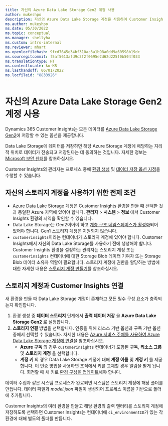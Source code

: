 ```yaml
---
title: 자신의 Azure Data Lake Storage Gen2 계정 사용
author: mukeshpo
description: 자신의 Azure Data Lake Storage 계정을 사용하여 Customer Insights 데이터를 저장하기 위한 요구 사항에 대해 알아봅니다.
ms.author: mukeshpo
ms.date: 05/30/2022
ms.topic: conceptual
ms.manager: shellyha
ms.custom: intro-internal
ms.reviewer: mhart
ms.openlocfilehash: 9fcd7645e34bf310ac3a1b98a0dd9a60598b19dc
ms.sourcegitcommit: f5af5613afd9c3f2f0695e2d62d225f0b504f033
ms.translationtype: HT
ms.contentlocale: ko-KR
ms.lasthandoff: 06/01/2022
ms.locfileid: "8833926"
---
```

# <a name="use-your-own-azure-data-lake-storage-gen2-account"></a>자신의 Azure Data Lake Storage Gen2 계정 사용

Dynamics 365 Customer Insights는 모든 데이터를 [Azure Data Lake Storage Gen2](/azure/storage/blobs/data-lake-storage-introduction)에 저장할 수 있는 옵션을 제공합니다.

Data Lake Storage에 데이터를 저장하면 해당 Azure Storage 계정에 해당하는 지리적 위치로 데이터가 전송되고 저장된다는 데 동의하는 것입니다. 자세한 정보는 [Microsoft 보안 센터](https://www.microsoft.com/trust-center)를 참조하십시오.

Customer Insights의 관리자는 프로세스 중에 [환경 생성](create-environment.md) 및 [데이터 저장 옵션 지정](create-environment.md#step-2-configure-data-storage)을 수행할 수 있습니다.

## <a name="prerequisites-to-use-your-storage-account"></a>자신의 스토리지 계정을 사용하기 위한 전제 조건

- Azure Data Lake Storage 계정은 Customer Insights 환경을 만들 때 선택한 것과 동일한 Azure 지역에 있어야 합니다. **관리자** > **시스템** > **정보** 에서 Customer Insights 환경의 지역을 확인할 수 있습니다.
- Data Lake Storage는 Gen2이어야 하고 [계층 구조 네임스페이스가 활성화](/azure/storage/blobs/create-data-lake-storage-account)되어 있어야 합니다. Gen1 스토리지 계정은 지원되지 않습니다.
- `customerinsights`이라는 컨테이너가 스토리지 계정에 있어야 합니다. Customer Insights에서 자신의 Data Lake Storage를 사용하기 전에 생성해야 합니다. Customer Insights 환경을 설정하는 관리자는 스토리지 계정 또는 `customerinsights` 컨테이너에 대한 Storage Blob 데이터 기여자 또는 Storage Blob 데이터 소유자 역할이 필요합니다. 스토리지 계정에 권한을 할당하는 방법에 대한 자세한 내용은 [스토리지 계정 만들기](/azure/storage/common/storage-account-create?toc=%2Fazure%2Fstorage%2Fblobs%2Ftoc.json&tabs=azure-portal)를 참조하십시오.

## <a name="connect-customer-insights-with-your-storage-account"></a>스토리지 계정과 Customer Insights 연결

새 환경을 만들 때 Data Lake Storage 계정이 존재하고 모든 필수 구성 요소가 충족되는지 확인합니다.

1. 환경 생성 중 **데이터 스토리지** 단계에서 **출력 데이터 저장** 을 **Azure Data Lake Storage Gen2** 로 설정합니다.
1. **스토리지 연결** 방법을 선택합니다. 인증을 위해 리소스 기반 옵션과 구독 기반 옵션 중에서 선택할 수 있습니다. 자세한 내용은 [Azure 서비스 주체를 사용하여 Azure Data Lake Storage 계정에 연결](connect-service-principal.md)을 참조하십시오.
   - **Azure 구독** 의 경우 `customerinsights` 컨테이너가 포함된 **구독**, **리소스 그룹** 및 **스토리지 계정** 을 선택합니다.
   - **계정 키** 의 경우 Data Lake Storage 계정에 대해 **계정 이름** 및 **계정 키** 를 제공합니다. 이 인증 방법을 사용하면 조직에서 키를 교체할 경우 알림을 받게 됩니다. 회전할 때 새 키로 [환경 구성을 업데이트](manage-environments.md#edit-an-existing-environment)해야 합니다.

데이터 수집과 같은 시스템 프로세스가 완료되면 시스템은 스토리지 계정에 해당 폴더를 만듭니다. 데이터 파일과 *model.json* 파일이 생성되어 프로세스 이름을 기반으로 폴더에 추가됩니다.

Customer Insights의 여러 환경을 만들고 해당 환경의 출력 엔터티를 스토리지 계정에 저장하도록 선택하면 Customer Insights는 컨테이너에 `ci_environmentID`가 있는 각 환경에 대해 별도의 폴더를 만듭니다.
